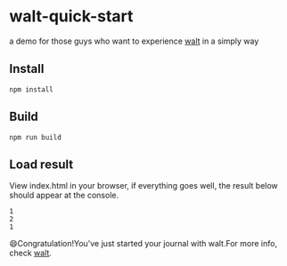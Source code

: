 # walt-quick-start
a demo for those guys who want to experience [walt](https://github.com/ballercat/walt) in a simply way

## Install

`npm install`

## Build
`npm run build`

## Load result
View index.html in your browser, if everything goes well, the result below should appear at the console.

```
1
2
1
```

😄Congratulation!You've just started your journal with walt.For more info, check [walt](https://github.com/ballercat/walt).